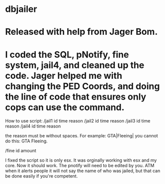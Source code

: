 # dbjailer
#  Released with help from Jager Bom. 
# I coded the SQL, pNotify, fine system, jail4, and cleaned up the code. Jager helped me with changing the PED Coords, and doing the line of code that ensures only cops can use the command. 

How to use script:
/jail1 id time reason 
/jail2 id time reason 
/jail3 id time reason 
/jail4 id time reason 


the reason must be without spaces. For example: GTA|Fleeing| you cannot do this: GTA Fleeing. 

/fine id amount 

I fixed the script so it is only esx. It was orginally working with esx and my core. Now it should work.  The pnotify will need to be edited by you. ATM when it alerts people it will not say the name of who was jailed, but that can be done easily if you're competent. 
